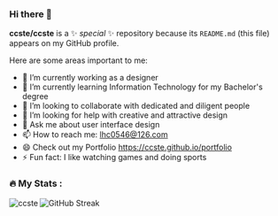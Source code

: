 ### Hi there 👋

**ccste/ccste** is a ✨ _special_ ✨ repository because its `README.md` (this file) appears on my GitHub profile.

Here are some areas important to me:

- 🔭 I’m currently working as a designer
- 🌱 I’m currently learning Information Technology for my Bachelor's degree
- 👯 I’m looking to collaborate with dedicated and diligent people
- 🤔 I’m looking for help with creative and attractive design
- 💬 Ask me about user interface design
- 📫 How to reach me: lhc0546@126.com
- 😄 Check out my Portfolio https://ccste.github.io/portfolio
- ⚡ Fun fact: I like watching games and doing sports

<h3 align="left">🔥   My Stats :</h3>

<img align="left" src="https://github-readme-stats.vercel.app/api?username=ccste&show_icons=true&locale=en" alt="ccste" />

<p>
  <img align="left" src="https://streak-stats.demolab.com?user=ccste&locale=en&mode=daily&hide_border=false&card_width=800" alt="GitHub Streak" />
</p>
<!-- &border_radius=5&order=3 -->